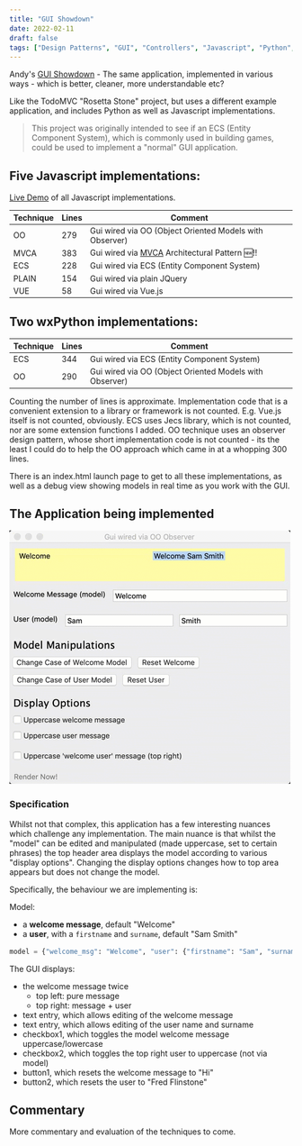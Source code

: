 ```yaml
---
title: "GUI Showdown"
date: 2022-02-11
draft: false
tags: ["Design Patterns", "GUI", "Controllers", "Javascript", "Python", "Vuejs", "Observer", "MVC"]
---
```


Andy's [GUI Showdown](https://abulka.github.io/gui-showdown) - The same application, implemented in various ways - which is better, cleaner, more understandable etc? 

Like the TodoMVC "Rosetta Stone" project, but uses a different example application, and includes Python as well as Javascript implementations. 

> This project was originally intended to see if an ECS (Entity Component System), which is commonly used in building games, could be used to implement a "normal" GUI application.

## Five Javascript implementations:

[Live Demo](http://abulka.github.io/gui-showdown) of all Javascript implementations.

| Technique  | Lines | Comment |
| -----------| ----- | ------- |
| OO         | 279  | Gui wired via OO (Object Oriented Models with Observer) 
| MVCA       | 383  | Gui wired via [MVCA](https://github.com/abulka/todomvc-oo) Architectural Pattern 🆕!!
| ECS        | 228  | Gui wired via ECS (Entity Component System)
| PLAIN      | 154  | Gui wired via plain JQuery
| VUE        | 58  | Gui wired via Vue.js

## Two wxPython implementations:

| Technique  | Lines | Comment |
| -----------| ----- | ------- |
| ECS        | 344  | Gui wired via ECS (Entity Component System)
| OO         | 290  | Gui wired via OO (Object Oriented Models with Observer) 

<!-- P.S. Why is the python ESC version bigger than OO, yet the js ESC version is **smaller** than js OO!?? -->

Counting the number of lines is approximate.  Implementation code that is a convenient extension to a library or framework is not counted.  E.g. Vue.js itself is not counted, obviously.  ECS uses Jecs library, which is not counted, nor are some extension functions I added.  OO technique uses an observer design pattern, whose short implementation code is not counted - its the least I could do to help the OO approach which came in at a whopping 300 lines.

There is an index.html launch page to get to all these implementations, as well as a debug view showing models in real time as you work with the GUI.

## The Application being implemented
![The UI](https://github.com/abulka/gui-showdown/raw/master/docs/images/2019-07-17_11-41-03.gif)

### Specification

Whilst not that complex, this application has a few interesting nuances which challenge any implementation. The main nuance is that whilst the "model" can be edited and manipulated (made uppercase, set to certain phrases) the top header area displays the model according to various "display options".  Changing the display options changes how to top area appears but does not change the model.

Specifically, the behaviour we are implementing is:

Model:
- a **welcome message**, default "Welcome"
- a **user**, with a `firstname` and `surname`, default "Sam Smith"

```python
model = {"welcome_msg": "Welcome", "user": {"firstname": "Sam", "surname": "Smith"}}
```

The GUI displays:
- the welcome message twice
    - top left: pure message
    - top right: message + user
- text entry, which allows editing of the welcome message
- text entry, which allows editing of the user name and surname
- checkbox1, which toggles the model welcome message uppercase/lowercase
- checkbox2, which toggles the top right user to uppercase (not via model)
- button1, which resets the welcome message to "Hi"
- button2, which resets the user to "Fred Flinstone"

## Commentary

More commentary and evaluation of the techniques to come.
